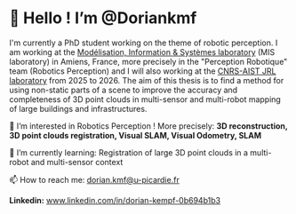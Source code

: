 # 👋 Hello ! I’m @Doriankmf

I'm currently a PhD student working on the theme of robotic perception. I am working at the [Modélisation, Information & Systèmes laboratory](./https://www.mis.u-picardie.fr) (MIS laboratory) in Amiens, France, more precisely in the "Perception Robotique" team (Robotics Perception) and I will also working at the [CNRS-AIST JRL laboratory](./https://unit.aist.go.jp/jrl-22022/en/) from 2025 to 2026.
The aim of this thesis is to find a method for using non-static parts of a scene to improve the accuracy and completeness of 3D point clouds in multi-sensor and multi-robot mapping of large buildings and infrastructures.

👀 I’m interested in Robotics Perception ! More precisely: **3D reconstruction, 3D point clouds registration, Visual SLAM, Visual Odometry, SLAM**

:thought_balloon: I’m currently learning: Registration of large 3D point clouds in a multi-robot and multi-sensor context

📫 How to reach me: dorian.kmf@u-picardie.fr
  
**Linkedin:** www.linkedin.com/in/dorian-kempf-0b694b1b3

<!---
Doriankmf/Doriankmf is a ✨ special ✨ repository because its `README.md` (this file) appears on your GitHub profile.
You can click the Preview link to take a look at your changes.
--->
